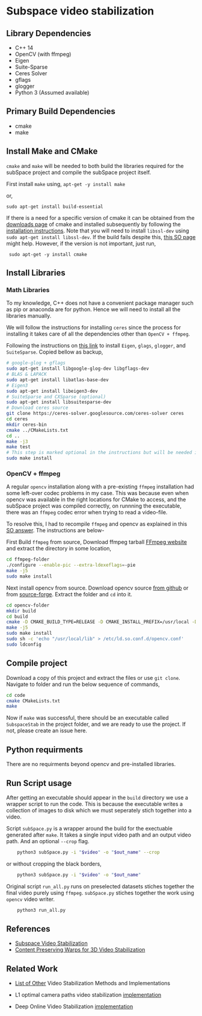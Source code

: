 # Subspace video stabilization

## Library Dependencies
- C++ 14
- OpenCV (with ffmpeg)
- Eigen
- Suite-Sparse
- Ceres Solver
- gflags
- glogger
- Python 3 (Assumed available)

## Primary Build Dependencies
- cmake
- make

## Install Make and CMake

`cmake` and `make` will be needed to both build the libraries required for the subSpace project and compile the subSpace project itself. 

First install `make` using,
`apt-get -y install make`

or,

` sudo apt-get install build-essential `

If there is a need for a specific version of cmake it can be obtained from the [downloads page](https://cmake.org/download/) of cmake and installed subsequently by following the [installation instructions](https://cmake.org/install/). Note that you will need to install `libssl-dev` using `sudo apt-get install libssl-dev`. If the build fails despite this, [this SO page](https://stackoverflow.com/questions/16248775/cmake-not-able-to-find-openssl-library) might help. However, if the version is not important, just run,

```  sudo apt-get -y install cmake ```

## Install Libraries

### Math Libraries

To my knowledge, C++ does not have a convenient package manager such as pip or anaconda are for python. Hence we will need to install all the libraries manually.

We will follow the instructions for installing `ceres` since the process for installing it takes care of all the dependencies other than `OpenCV + ffmpeg`.

Following the instructions on [this link](http://ceres-solver.org/installation.html) to install `Eigen`, `glags`, `glogger`, and `SuiteSparse`. Copied bellow as backup,

```bash
# google-glog + gflags
sudo apt-get install libgoogle-glog-dev libgflags-dev
# BLAS & LAPACK
sudo apt-get install libatlas-base-dev
# Eigen3
sudo apt-get install libeigen3-dev
# SuiteSparse and CXSparse (optional)
sudo apt-get install libsuitesparse-dev
# Download ceres source
git clone https://ceres-solver.googlesource.com/ceres-solver ceres
cd ceres
mkdir ceres-bin
cmake ../CMakeLists.txt
cd ..
make -j3
make test
# This step is marked optional in the instructions but will be needed in our case
sudo make install
```

### OpenCV + ffmpeg

A regular `opencv` installation along with a pre-existing `ffmpeg` installation had some left-over codec problems in my case. This was because even when opencv was available in the right locations for CMake to access, and the subSpace project was compiled correctly, on runnning the executable, there was an `ffmpeg` codec error when trying to read a video-file.

To resolve this, I had to recompile `ffmpeg` and opencv as explained in this [SO answer](https://stackoverflow.com/a/31130210/3642162). The instructions are below-

First Build `ffmpeg` from source, Download ffmpeg tarball [FFmpeg website](https://www.ffmpeg.org/download.html) and extract the directory in some location,

```bash
cd ffmpeg-folder
./configure --enable-pic --extra-ldexeflags=-pie
make -j5
sudo make install
```

Next install opencv from source. Download opencv source [from github](https://github.com/opencv/opencv) or from [source-forge](https://sourceforge.net/projects/opencvlibrary/files/). Extract the folder and `cd` into it. 

```bash
cd opencv-folder
mkdir build
cd build
cmake -D CMAKE_BUILD_TYPE=RELEASE -D CMAKE_INSTALL_PREFIX=/usr/local -D BUILD_NEW_PYTHON_SUPPORT=ON -D WITH_QT=OFF -D WITH_V4L=ON -D CMAKE_SHARED_LINKER_FLAGS=-Wl,-Bsymbolic ..
make -j5
sudo make install
sudo sh -c 'echo "/usr/local/lib" > /etc/ld.so.conf.d/opencv.conf'
sudo ldconfig
```

## Compile project

Download a copy of this project and extract the files or use `git clone`. Navigate to folder and run the below sequence of commands,

```bash
cd code
cmake CMakeLists.txt
make
```
Now if `make` was successful, there should be an executable called `SubspaceStab` in the project folder, and we are ready to use the project. If not, please create an issue here.

## Python requirments

There are no requirments beyond opencv and pre-installed libraries.

## Run Script usage 

After getting an executable should appear in the `build` directory we use a wrapper script to run the code. This is because the executable writes a collection of images to disk which we must seperately stich together into a video.

Script `subSpace.py` is a wrapper around the build for the exectuable generated after `make`. It takes a single input video path and an output video path. And an optional `--crop` flag.

```bash
    python3 subSpace.py -i "$video" -o "$out_name" --crop
```
or without cropping the black borders,

```bash
    python3 subSpace.py -i "$video" -o "$out_name"
```

Original script `run_all.py` runs on preselected datasets stiches together the final video purely using `ffmpeg`. `subSpace.py` stiches together the work using `opencv` video writer.

```bash
    python3 run_all.py
```

## References

- <a href="http://web.cecs.pdx.edu/~fliu/papers/tog2010.pdf">Subspace Video
Stabilization </a>
- <a href="http://gvv.mpi-inf.mpg.de/teaching/gvv_seminar_2012/papers/Content-Preserving%20Warps%20for%203D%20Video%20Stabilization.pdf">Content
Preserving Warps for 3D Video Stabilization</a>

## Related Work

- [List of Other](https://github.com/yaochih/awesome-video-stabilization) Video Stabilization Methods and Implementations

- L1 optimal camera paths video stabilization [implementation](https://github.com/ishank-juneja/L1-optimal-paths-Stabilization)

- Deep Online Video Stabilization [implementation](https://github.com/cxjyxxme/deep-online-video-stabilization-deploy)
